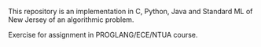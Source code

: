 This repository is an implementation in C, Python, Java and Standard ML of New Jersey of an algorithmic problem.

Exercise for assignment in PROGLANG/ECE/NTUA course.
